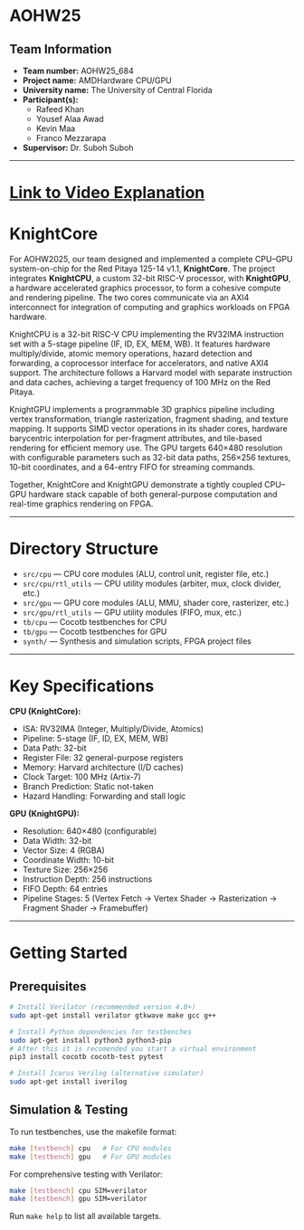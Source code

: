 # AOHW25

## Team Information
- **Team number:** AOHW25_684
- **Project name:** AMDHardware CPU/GPU
- **University name:** The University of Central Florida
- **Participant(s):**
  - Rafeed Khan
  - Yousef Alaa Awad
  - Kevin Maa
  - Franco Mezzarapa
- **Supervisor:** Dr. Suboh Suboh

---

# [Link to Video Explanation](https://youtu.be/MD8FkJjmYvk)

# KnightCore

For AOHW2025, our team designed and implemented a complete CPU–GPU system-on-chip for the Red Pitaya 125-14 v1.1, **KnightCore**. The project integrates **KnightCPU**, a custom 32-bit RISC-V processor, with **KnightGPU**, a hardware accelerated graphics processor, to form a cohesive compute and rendering pipeline. The two cores communicate via an AXI4 interconnect for integration of computing and graphics workloads on FPGA hardware.

KnightCPU is a 32-bit RISC-V CPU implementing the RV32IMA instruction set with a 5-stage pipeline (IF, ID, EX, MEM, WB). It features hardware multiply/divide, atomic memory operations, hazard detection and forwarding, a coprocessor interface for accelerators, and native AXI4 support. The architecture follows a Harvard model with separate instruction and data caches, achieving a target frequency of 100 MHz on the Red Pitaya.

KnightGPU implements a programmable 3D graphics pipeline including vertex transformation, triangle rasterization, fragment shading, and texture mapping. It supports SIMD vector operations in its shader cores, hardware barycentric interpolation for per-fragment attributes, and tile-based rendering for efficient memory use. The GPU targets 640×480 resolution with configurable parameters such as 32-bit data paths, 256×256 textures, 10-bit coordinates, and a 64-entry FIFO for streaming commands.

Together, KnightCore and KnightGPU demonstrate a tightly coupled CPU–GPU hardware stack capable of both general-purpose computation and real-time graphics rendering on FPGA.

---

# Directory Structure

- `src/cpu` — CPU core modules (ALU, control unit, register file, etc.)
- `src/cpu/rtl_utils` — CPU utility modules (arbiter, mux, clock divider, etc.)
- `src/gpu` — GPU core modules (ALU, MMU, shader core, rasterizer, etc.)
- `src/gpu/rtl_utils` — GPU utility modules (FIFO, mux, etc.)
- `tb/cpu` — Cocotb testbenches for CPU
- `tb/gpu` — Cocotb testbenches for GPU
- `synth/` — Synthesis and simulation scripts, FPGA project files

---

# Key Specifications

**CPU (KnightCore):**
- ISA: RV32IMA (Integer, Multiply/Divide, Atomics)
- Pipeline: 5-stage (IF, ID, EX, MEM, WB)
- Data Path: 32-bit
- Register File: 32 general-purpose registers
- Memory: Harvard architecture (I/D caches)
- Clock Target: 100 MHz (Artix-7)
- Branch Prediction: Static not-taken
- Hazard Handling: Forwarding and stall logic

**GPU (KnightGPU):**
- Resolution: 640×480 (configurable)
- Data Width: 32-bit
- Vector Size: 4 (RGBA)
- Coordinate Width: 10-bit
- Texture Size: 256×256
- Instruction Depth: 256 instructions
- FIFO Depth: 64 entries
- Pipeline Stages: 5 (Vertex Fetch → Vertex Shader → Rasterization → Fragment Shader → Framebuffer)

---

# Getting Started

## Prerequisites

```bash
# Install Verilator (recommended version 4.0+)
sudo apt-get install verilator gtkwave make gcc g++

# Install Python dependencies for testbenches
sudo apt-get install python3 python3-pip 
# After this it is recomended you start a virtual environment
pip3 install cocotb cocotb-test pytest

# Install Icarus Verilog (alternative simulator)
sudo apt-get install iverilog
```

## Simulation & Testing

To run testbenches, use the makefile format:

```bash
make [testbench] cpu   # For CPU modules
make [testbench] gpu   # For GPU modules
```

For comprehensive testing with Verilator:

```bash
make [testbench] cpu SIM=verilator
make [testbench] gpu SIM=verilator
```

Run `make help` to list all available targets.
